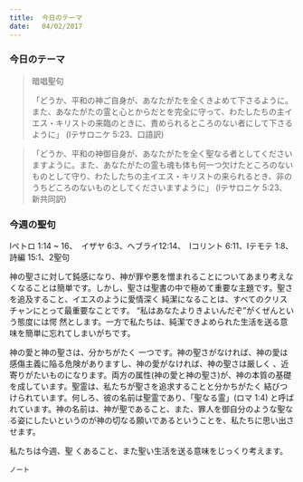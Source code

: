 ```yaml
---
title:  今日のテーマ
date:   04/02/2017
---
```


### 今日のテーマ

> <p>暗唱聖句</p>
> 「どうか、平和の神ご自身が、あなたがたを全くきよめて下さるように。また、あなたがたの霊と心とからだとを完全に守って、わたしたちの主イエス・キリストの来臨のときに、責められるところのない者にして下さるように」	(Iテサロニケ 5:23、口語訳)

>「どうか、平和の神御自身が、あなたがたを全く聖なる者としてくださいますように。また、あなたがたの霊も魂も体も何一つ欠けたところのないものとして守り、わたしたちの主イエス・キリストの来られるとき、非のうちどころのないものとしてくださいますように」	(Iテサロニケ 5:23、新共同訳)

### 今週の聖句

Iペトロ 1:14 ~ 16、　イザヤ 6:3、ヘブライ12:14、　Iコリント 6:11、Iテモテ 1:8、詩編 15:1、2聖句

 神の聖さに対して鈍感になり、神が罪や悪を憎まれることについてあまり考えなくなることは簡単です。しかし、聖さは聖書の中で極めて重要な主題です。聖さを追及すること、イエスのように愛情深く 純潔になることは、すべてのクリスチャンにとって最重要なことです。 “私はあなたよりきよいんだぞ”がくぜんという態度には愕 然とします。一方で私たちは、純潔できよめられた生活を送る意味を簡単に忘れてしまいがちです。

 神の愛と神の聖さは、分かちがたく 一つです。神の聖さがなければ、神の愛は感傷主義に陥る危険がありますし、神の愛がなければ、神の聖さは厳しく 、近寄りがたいものになります。両方の属性(神の愛と神の聖さ)が、神の本質の基礎を成しています。聖霊は、私たちが聖さを追求することと分かちがたく 結びつけられています。何しろ、彼の名前は聖霊であり、「聖なる霊」(ロマ 1:4) と呼ばれています。神の名前は、神が聖であること、また、罪人を御自分のような聖なる姿にしたいというのが神の切なる願いであるということを、私たちに思い出させます。

 私たちは今週、聖 くあること、また聖い生活を送る意味をじっくり考えます。
 
`ノート`
